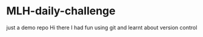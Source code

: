 # MLH-daily-challenge
just a demo repo
Hi there I had fun using git and learnt about version control
